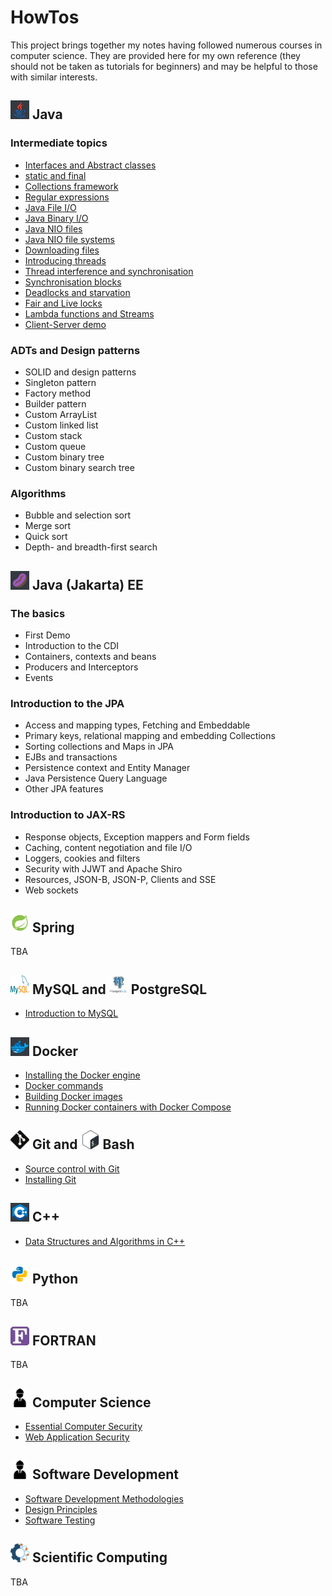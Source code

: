 <link rel="shortcut icon" type="image/x-icon" href="./images/favicon.ico">

# HowTos #

This project brings together my notes having followed numerous courses in computer science. They are provided here for my own reference (they should not be taken as tutorials for beginners) and may be helpful to those with similar interests.

## <img src="./images/icons8-java.svg" width="30" height="30"> Java ##

### Intermediate topics

+ [Interfaces and Abstract classes](./Java/InterfacesAndAbstractClasses.md)
+ [static and final](./Java/StaticAndFinal.md)
+ [Collections framework](./Java/CollectionsFramework.md)
+ [Regular expressions](./Java/RegularExpressions.md)
+ [Java File I/O](./Java/JavaFileIO.md)
+ [Java Binary I/O](./Java/JavaBinaryIO.md)
+ [Java NIO files](./Java/JavaNIO.md)
+ [Java NIO file systems](./Java/JavaNIOFileSystems.md)
+ [Downloading files](./Java/DownloadingFiles.md)
+ [Introducing threads](./Java/IntroducingThreads.md)
+ [Thread interference and synchronisation](./Java/ThreadInterferenceAndSynchronisation.md)
+ [Synchronisation blocks](./Java/SynchronisationBlocks.md)
+ [Deadlocks and starvation](./Java/Deadlocks.md)
+ [Fair and Live locks](./Java/FairAndLiveLocks.md)
+ [Lambda functions and Streams](./Java/LambdaFunctionsAndStreams.md)
+ [Client-Server demo](./Java/ClientServerDemo.md)

### ADTs and Design patterns

+ SOLID and design patterns
+ Singleton pattern
+ Factory method
+ Builder pattern
+ Custom ArrayList
+ Custom linked list
+ Custom stack
+ Custom queue
+ Custom binary tree
+ Custom binary search tree

### Algorithms

+ Bubble and selection sort
+ Merge sort
+ Quick sort
+ Depth- and breadth-first search  

## <img src="./images/icons8-java-bean.svg" width="30" height="30"> Java (Jakarta) EE ##

### The basics

+ First Demo
+ Introduction to the CDI
+ Containers, contexts and beans
+ Producers and Interceptors
+ Events

### Introduction to the JPA

+ Access and mapping types, Fetching and Embeddable
+ Primary keys, relational mapping and embedding Collections
+ Sorting collections and Maps in JPA
+ EJBs and transactions
+ Persistence context and Entity Manager
+ Java Persistence Query Language
+ Other JPA features

### Introduction to JAX-RS

+ Response objects, Exception mappers and Form fields
+ Caching, content negotiation and file I/O
+ Loggers, cookies and filters
+ Security with JJWT and Apache Shiro
+ Resources, JSON-B, JSON-P, Clients and SSE
+ Web sockets

## <img src="./images/icons8-spring-logo.svg" width="30" height="30"> Spring ##

TBA 

## <img src="./images/mysql-icon.svg" width="30" height="30"> MySQL and <img src="./images/postgresql-vertical.svg" width="30" height="30"> PostgreSQL ##

+ [Introduction to MySQL](https://jfspps.github.io/MySQL-notes)

## <img src="./images/icons8-docker.svg" width="30" height="30"> Docker ##

+ [Installing the Docker engine](./Docker/Installation.md)
+ [Docker commands](./Docker/KeyCommands.md)
+ [Building Docker images](./Docker/Dockerfiles.md)
+ [Running Docker containers with Docker Compose](./Docker/DockerCompose.md)

## <img src="./images/Git-Icon-Black.svg" width="30" height="30"> Git and <img src="./images/Bash_Logo_Colored.svg" width="30" height="30"> Bash ##

+ [Source control with Git](./Git/Introduction.md)
+ [Installing Git](./Git/Installation.md)

## <img src="./images/icons8-c++.svg" width="30" height="30"> C++ ##

+ [Data Structures and Algorithms in C++](https://jfspps.github.io/Data-Structures-and-Algorithms)

## <img src="./images/icons8-python.svg" width="30" height="30"> Python ##

TBA

## <img src="./images/Fortran_logo.svg" width="30" height="30"> FORTRAN ##

TBA

## <img src="./images/engineer-281.svg" width="30" height="30"> Computer Science ##

+ [Essential Computer Security](./ComputerScience/ComputerSecurity.md)
+ [Web Application Security](./ComputerScience/WebApplicationSecurity.md)

## <img src="./images/engineer-281.svg" width="30" height="30"> Software Development ##

+ [Software Development Methodologies](./SoftwareEngineering/Methdologies.md)
+ [Design Principles](./SoftwareEngineering/DesignPrinciples.md)
+ [Software Testing](./SoftwareEngineering/SoftwareTesting.md)

## <img src="./images/comp_sci.png" width="30" height="30"> Scientific Computing ##

TBA